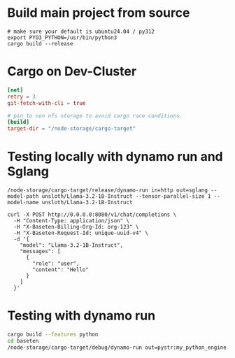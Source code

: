 # Build main project from source

```
# make sure your default is ubuntu24.04 / py312
export PYO3_PYTHON=/usr/bin/python3
cargo build --release
```

# Cargo on Dev-Cluster

```toml  ~/.cargo/config.toml
[net]
retry = 3
git-fetch-with-cli = true

# pin to non nfs storage to avoid cargo race conditions.
[build]
target-dir = "/node-storage/cargo-target"
```

# Testing locally with dynamo run and Sglang
```
/node-storage/cargo-target/release/dynamo-run in=http out=sglang --model-path unsloth/Llama-3.2-1B-Instruct --tensor-parallel-size 1 --model-name unsloth/Llama-3.2-1B-Instruct
```

```
curl -X POST http://0.0.0.0:8080/v1/chat/completions \
  -H "Content-Type: application/json" \
  -H "X-Baseten-Billing-Org-Id: org-123" \
  -H "X-Baseten-Request-Id: unique-uuid-v4" \
  -d '{
    "model": "Llama-3.2-1B-Instruct",
    "messages": [
      {
        "role": "user",
        "content": "Hello"
      }
    ]
  }'
```

# Testing with dynamo run

```bash
cargo build --features python
cd baseten
/node-storage/cargo-target/debug/dynamo-run out=pystr:my_python_engine.py in=http --model-name Llama-3.2-1B-Instruct
```